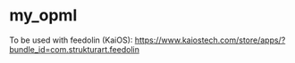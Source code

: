 # my_opml

To be used with feedolin (KaiOS):
https://www.kaiostech.com/store/apps/?bundle_id=com.strukturart.feedolin
